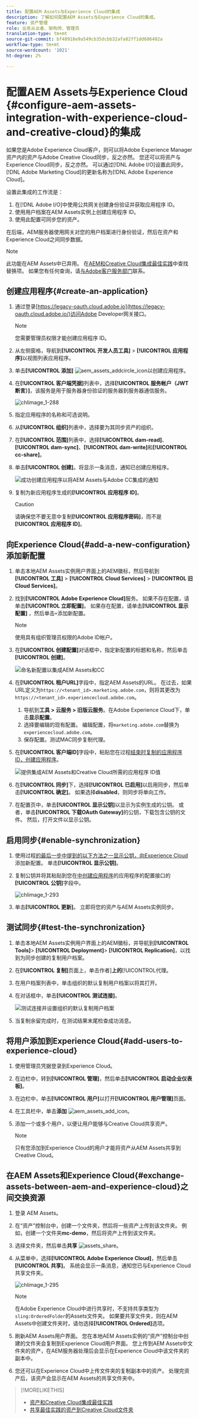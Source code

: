 ```yaml
---
title: 配置AEM Assets与Experience Cloud的集成
description: 了解如何配置AEM Assets与Experience Cloud的集成。
feature: 资产管理
role: 业务从业者、架构师、管理员
translation-type: tm+mt
source-git-commit: bf48918e9a549cb35dcbb32afa82ff1dd686402a
workflow-type: tm+mt
source-wordcount: '1021'
ht-degree: 2%

---
```



# 配置AEM Assets与Experience Cloud {#configure-aem-assets-integration-with-experience-cloud-and-creative-cloud}的集成

如果您是Adobe Experience Cloud客户，则可以将Adobe Experience Manager资产内的资产与Adobe Creative Cloud同步，反之亦然。 您还可以将资产与Experience Cloud同步，反之亦然。 可以通过[!DNL Adobe I/O]设置此同步。 [!DNL Adobe Marketing Cloud]的更新名称为[!DNL Adobe Experience Cloud]。

设置此集成的工作流是：

1. 在[!DNL Adobe I/O]中使用公共网关创建身份验证并获取应用程序 ID。
1. 使用用户档案在AEM Assets实例上创建应用程序 ID。
1. 使用此配置可同步您的资产。

在后端，AEM服务器使用网关对您的用户档案进行身份验证，然后在资产和Experience Cloud之间同步数据。

>[!NOTE]
>
>此功能在AEM Assets中已弃用。 在[AEM和Creative Cloud集成最佳实践](/help/assets/aem-cc-integration-best-practices.md)中查找替换项。 如果您有任何查询，请[与Adobe客户服务部门](https://www.adobe.com/account/sign-in.supportportal.html)联系。

<!-- Hiding this for now via cqdoc-16834.
![Flow of data when AEM Assets and Creative Cloud are integrated](assets/chlimage_1-287.png)

>[!NOTE]
>
>Sharing assets between Adobe Experience Cloud and Adobe Creative Cloud requires administrator privileges on the AEM instance.
-->

## 创建应用程序{#create-an-application}

1. 通过登录[https://legacy-oauth.cloud.adobe.io](https://legacy-oauth.cloud.adobe.io/)访问Adobe Developer网关接口。

   >[!NOTE]
   >
   >您需要管理员权限才能创建应用程序 ID。

1. 从左侧窗格，导航到&#x200B;**[!UICONTROL 开发人员工具]** > **[!UICONTROL 应用程序]**&#x200B;以视图列表应用程序。
1. 单击&#x200B;**[!UICONTROL 添加]** ![ aem_assets_addcircle_icon](assets/aem_assets_addcircle_icon.png)以创建应用程序。
1. 在&#x200B;**[!UICONTROL 客户端凭据]**&#x200B;列表中，选择&#x200B;**[!UICONTROL 服务帐户（JWT断言）]**，该服务是用于服务器身份验证的服务器到服务器通信服务。

   ![chlimage_1-288](assets/chlimage_1-288.png)

1. 指定应用程序的名称和可选说明。
1. 从&#x200B;**[!UICONTROL 组织]**&#x200B;列表中，选择要为其同步资产的组织。
1. 在&#x200B;**[!UICONTROL 范围]**&#x200B;列表中，选择&#x200B;**[!UICONTROL dam-read]**、**[!UICONTROL dam-sync]**、**[!UICONTROL dam-write]**&#x200B;和&#x200B;**[!UICONTROL cc-share]**。
1. 单击&#x200B;**[!UICONTROL 创建]**。将显示一条消息，通知已创建应用程序。

   ![成功创建应用程序以将AEM Assets与Adobe CC集成的通知](assets/chlimage_1-289.png)

1. 复制为新应用程序生成的&#x200B;**[!UICONTROL 应用程序 ID]**。

   >[!CAUTION]
   >
   >请确保您不要无意中复制&#x200B;**[!UICONTROL 应用程序密码]**，而不是&#x200B;**[!UICONTROL 应用程序 ID]**。

## 向Experience Cloud{#add-a-new-configuration}添加新配置

1. 单击本地AEM Assets实例用户界面上的AEM徽标，然后导航到&#x200B;**[!UICONTROL 工具]** > **[!UICONTROL Cloud Services]** > **[!UICONTROL 旧Cloud Services]**。

1. 找到&#x200B;**[!UICONTROL Adobe Experience Cloud]**&#x200B;服务。 如果不存在配置，请单击&#x200B;**[!UICONTROL 立即配置]**。 如果存在配置，请单击&#x200B;**[!UICONTROL 显示配置]** ，然后单击`+`添加新配置。

   >[!NOTE]
   >
   >使用具有组织管理员权限的Adobe ID帐户。

1. 在&#x200B;**[!UICONTROL 创建配置]**&#x200B;对话框中，指定新配置的标题和名称，然后单击&#x200B;**[!UICONTROL 创建]**。

   ![命名新配置以集成AEM Assets和CC](assets/cloudservices_configure_mc.png)

1. 在&#x200B;**[!UICONTROL 租户URL]**&#x200B;字段中，指定AEM Assets的URL。 在过去，如果URL定义为`https://<tenant_id>.marketing.adobe.com`，则将其更改为`https://<tenant_id>.experiencecloud.adobe.com`。

   1. 导航到&#x200B;**工具 > 云服务 > 旧版云服务**。在Adobe Experience Cloud下，单击&#x200B;**显示配置**。
   1. 选择要编辑的现有配置。 编辑配置，将`marketing.adobe.com`替换为`experiencecloud.adobe.com`。
   1. 保存配置。测试MAC同步复制代理。

1. 在&#x200B;**[!UICONTROL 客户端ID]**&#x200B;字段中，粘贴您在过程[结束时复制的应用程序 ID，创建应用程序](#create-an-application)。

   ![提供集成AEM Assets和Creative Cloud所需的应用程序 ID值](assets/cloudservices_tenant_info.png)

1. 在&#x200B;**[!UICONTROL 同步]**&#x200B;下，选择&#x200B;**[!UICONTROL 已启用]**&#x200B;以启用同步，然后单击&#x200B;**[!UICONTROL 确定]**。 如果选择&#x200B;**disabled**，则同步将单向工作。

1. 在配置页中，单击&#x200B;**[!UICONTROL 显示公钥]**&#x200B;以显示为实例生成的公钥。 或者，单击&#x200B;**[!UICONTROL 下载OAuth Gateway]**&#x200B;的公钥，下载包含公钥的文件。 然后，打开文件以显示公钥。

## 启用同步{#enable-synchronization}

1. 使用过程[的最后一步中提到的以下方法之一显示公钥，向Experience Cloud](#add-a-new-configuration)添加新配置。 单击&#x200B;**[!UICONTROL 显示公钥]**。

1. 复制公钥并将其粘贴到您在[中创建应用程序](#create-an-application)的应用程序的配置接口的&#x200B;**[!UICONTROL 公钥]**&#x200B;字段中。

   ![chlimage_1-293](assets/chlimage_1-293.png)

1. 单击&#x200B;**[!UICONTROL 更新]**。 立即将您的资产与AEM Assets实例同步。

## 测试同步{#test-the-synchronization}

1. 单击本地AEM Assets实例用户界面上的AEM徽标，并导航到&#x200B;**[!UICONTROL Tools]**> **[!UICONTROL Deployment]**> **[!UICONTROL Replication]**，以找到为同步创建的复制用户档案。
1. 在&#x200B;**[!UICONTROL 复制]**&#x200B;页面上，单击作者&#x200B;]**上的**[!UICONTROL &#x200B;代理。
1. 在用户档案列表中，单击组织的默认复制用户档案以将其打开。
1. 在对话框中，单击&#x200B;**[!UICONTROL 测试连接]**。

   ![测试连接并设置组织的默认复制用户档案](assets/chlimage_1-294.png)

1. 当复制余留完成时，在测试结果末尾检查成功消息。

## 将用户添加到Experience Cloud{#add-users-to-experience-cloud}

1. 使用管理员凭据登录到Experience Cloud。
1. 在边栏中，转到&#x200B;**[!UICONTROL 管理]**，然后单击&#x200B;**[!UICONTROL 启动企业仪表板]**。
1. 在边栏中，单击&#x200B;**[!UICONTROL 用户]**&#x200B;以打开&#x200B;**[!UICONTROL 用户管理]**&#x200B;页面。
1. 在工具栏中，单击&#x200B;**添加** ![ aem_assets_add_icon](assets/aem_assets_add_icon.png)。
1. 添加一个或多个用户，以便让用户能够与Creative Cloud共享资产。

   >[!NOTE]
   >
   >只有您添加到Experience Cloud的用户才能将资产从AEM Assets共享到Creative Cloud。

## 在AEM Assets和Experience Cloud{#exchange-assets-between-aem-and-experience-cloud}之间交换资源

1. 登录 AEM Assets。
1. 在“资产”控制台中，创建一个文件夹，然后将一些资产上传到该文件夹。 例如，创建一个文件夹&#x200B;**mc-demo**，然后将资产上传到该文件夹。
1. 选择文件夹，然后单击&#x200B;**共享** ![assets_share](assets/assets_share.png)。
1. 从菜单中，选择&#x200B;**[!UICONTROL Adobe Experience Cloud]**，然后单击&#x200B;**[!UICONTROL 共享]**。 系统会显示一条消息，通知您已与Experience Cloud共享文件夹。

   ![chlimage_1-295](assets/chlimage_1-295.png)

   >[!NOTE]
   >
   >在Adobe Experience Cloud中进行共享时，不支持共享类型为`sling:OrderedFolder`的Assets文件夹。 如果要共享文件夹，则在AEM Assets中创建文件夹时，请勿选择&#x200B;**[!UICONTROL Ordered]**&#x200B;选项。

1. 刷新AEM Assets用户界面。 您在本地AEM Assets实例的“资产”控制台中创建的文件夹会复制到Experience Cloud用户界面。 您上传到AEM Assets中文件夹的资产，在AEM服务器处理后会显示在Experience Cloud中该文件夹的副本中。
1. 您还可以在Experience Cloud中上传文件夹的复制副本中的资产。 处理完资产后，该资产会显示在AEM Assets的共享文件夹中。

<!-- Removing as per PM guidance via https://jira.corp.adobe.com/browse/CQDOC-16834?focusedCommentId=22881523&page=com.atlassian.jira.plugin.system.issuetabpanels:comment-tabpanel#comment-22881523.
## Exchange assets between AEM Assets and Creative Cloud {#exchange-assets-between-aem-assets-and-creative-cloud}

AEM Assets lets you share folders containing assets with Adobe Creative Cloud users.

1. In the Assets console, select the folder to share with Creative Cloud.
1. From the toolbar, click **[!UICONTROL Share]** ![assets_share](assets/assets_share.png).
1. From the list, select the **[!UICONTROL Adobe Creative Cloud]** option.

   >[!NOTE]
   >
   >The options are available for users with read permissions on the root. Users must have the required permission to access the replication agent information of Marketing Cloud.

1. In the **[!UICONTROL Creative Cloud Sharing]** page, add the user to share the folder with and choose a role for the user. Click **[!UICONTROL Save]** and click **[!UICONTROL OK]**.

1. Log on to Creative Cloud with the credentials of the user you shared the folder with. The shared folder is available in Creative Cloud.

The AEM Assets-Marketing Cloud synchronization is designed in a way that the user machine instance from where the asset is uploaded retains the right to modify the asset. Only these changes are propagated to the other instance.

For example, if an asset is uploaded from an AEM Assets (on premises) instance, the changes to the asset from this instance are propagated to the Marketing Cloud instance. However, the changes done from the Marketing Cloud instance to the same asset aren’t propagated to the AEM instance and vice versa for asset uploaded from Marketing Cloud.
-->

>[!MORELIKETHIS]
>
>* [资产和Creative Cloud集成最佳实践](/help/assets/aem-cc-integration-best-practices.md)
>* [共享最佳实践的资产到Creative Cloud文件夹](/help/assets/aem-cc-folder-sharing-best-practices.md)


